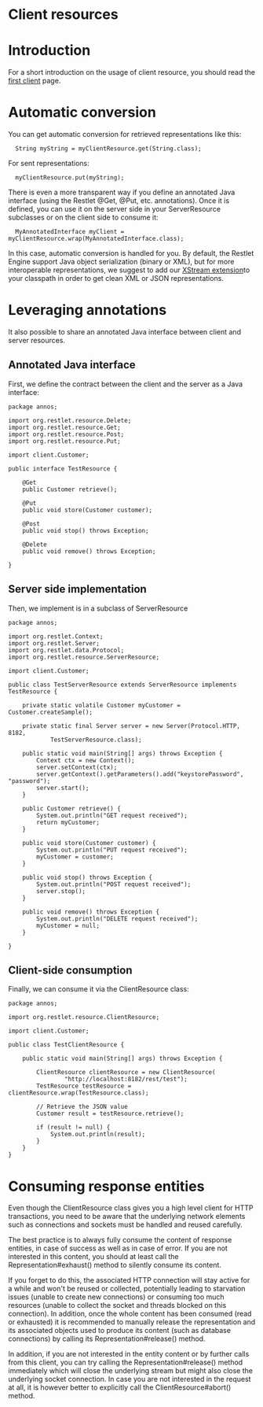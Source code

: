 Client resources
================

Introduction
============

For a short introduction on the usage of client resource, you should
read the [first
client](http://wiki.restlet.org/docs_2.0/13-restlet/21-restlet/318-restlet/320-restlet.html "First client")
page.

Automatic conversion
====================

You can get automatic conversion for retrieved representations like
this:

      String myString = myClientResource.get(String.class);

For sent representations:

      myClientResource.put(myString);

There is even a more transparent way if you define an annotated Java
interface (using the Restlet @Get, @Put, etc. annotations). Once it is
defined, you can use it on the server side in your ServerResource
subclasses or on the client side to consume it:

      MyAnnotatedInterface myClient = myClientResource.wrap(MyAnnotatedInterface.class);

In this case, automatic conversion is handled for you. By default, the
Restlet Engine support Java object serialization (binary or XML), but
for more interoperable representations, we suggest to add our [XStream
extension](http://wiki.restlet.org/docs_2.0/13-restlet/28-restlet/264-restlet.html "XStream extension")to
your classpath in order to get clean XML or JSON representations.

Leveraging annotations
======================

It also possible to share an annotated Java interface between client and
server resources.

Annotated Java interface
------------------------

First, we define the contract between the client and the server as a
Java interface:

    package annos;

    import org.restlet.resource.Delete;
    import org.restlet.resource.Get;
    import org.restlet.resource.Post;
    import org.restlet.resource.Put;

    import client.Customer;

    public interface TestResource {

        @Get
        public Customer retrieve();

        @Put
        public void store(Customer customer);
        
        @Post
        public void stop() throws Exception;

        @Delete
        public void remove() throws Exception;

    }

Server side implementation
--------------------------

Then, we implement is in a subclass of ServerResource

    package annos;

    import org.restlet.Context;
    import org.restlet.Server;
    import org.restlet.data.Protocol;
    import org.restlet.resource.ServerResource;

    import client.Customer;

    public class TestServerResource extends ServerResource implements TestResource {

        private static volatile Customer myCustomer = Customer.createSample();

        private static final Server server = new Server(Protocol.HTTP, 8182,
                TestServerResource.class);

        public static void main(String[] args) throws Exception {
            Context ctx = new Context();
            server.setContext(ctx);
            server.getContext().getParameters().add("keystorePassword", "password");
            server.start();
        }

        public Customer retrieve() {
            System.out.println("GET request received");
            return myCustomer;
        }

        public void store(Customer customer) {
            System.out.println("PUT request received");
            myCustomer = customer;
        }

        public void stop() throws Exception {
            System.out.println("POST request received");
            server.stop();
        }

        public void remove() throws Exception {
            System.out.println("DELETE request received");
            myCustomer = null;
        }

    }

Client-side consumption
-----------------------

Finally, we can consume it via the ClientResource class:

    package annos;

    import org.restlet.resource.ClientResource;

    import client.Customer;

    public class TestClientResource {

        public static void main(String[] args) throws Exception {

            ClientResource clientResource = new ClientResource(
                    "http://localhost:8182/rest/test");
            TestResource testResource = clientResource.wrap(TestResource.class);

            // Retrieve the JSON value
            Customer result = testResource.retrieve();

            if (result != null) {
                System.out.println(result);
            }
        }
    }

Consuming response entities
===========================

Even though the ClientResource class gives you a high level client for
HTTP transactions, you need to be aware that the underlying network
elements such as connections and sockets must be handled and reused
carefully.

The best practice is to always fully consume the content of response
entities, in case of success as well as in case of error. If you are not
interested in this content, you should at least call the
Representation\#exhaust() method to silently consume its content.

If you forget to do this, the associated HTTP connection will stay
active for a while and won't be reused or collected, potentially leading
to starvation issues (unable to create new connections) or consuming too
much resources (unable to collect the socket and threads blocked on this
connection). In addition, once the whole content has been consumed (read
or exhausted) it is recommended to manually release the representation
and its associated objects used to produce its content (such as database
connections) by calling its Representation\#release() method.

In addition, if you are not interested in the entity content or by
further calls from this client, you can try calling the
Representation\#release() method immediately which will close the
underlying stream but might also close the underlying socket connection.
In case you are not interested in the request at all, it is however
better to explicitly call the ClientResource\#abort() method.

